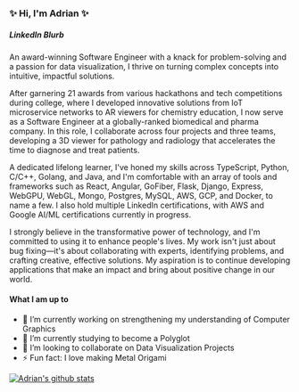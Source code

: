 ### ✨ Hi, I'm Adrian ✨

##### LinkedIn Blurb

An award-winning Software Engineer with a knack for problem-solving and a passion for data visualization, I thrive on turning complex concepts into intuitive, impactful solutions.

After garnering 21 awards from various hackathons and tech competitions during college, where I developed innovative solutions from IoT microservice networks to AR viewers for chemistry education, I now serve as a Software Engineer at a globally-ranked biomedical and pharma company. In this role, I collaborate across four projects and three teams, developing a 3D viewer for pathology and radiology that accelerates the time to diagnose and treat patients.

A dedicated lifelong learner, I've honed my skills across TypeScript, Python, C/C++, Golang, and Java, and I'm comfortable with an array of tools and frameworks such as React, Angular, GoFiber, Flask, Django, Express, WebGPU, WebGL, Mongo, Postgres, MySQL, AWS, GCP, and Docker, to name a few. I also hold multiple LinkedIn certifications, with AWS and Google AI/ML certifications currently in progress.

I strongly believe in the transformative power of technology, and I'm committed to using it to enhance people's lives. My work isn't just about bug fixing—it's about collaborating with experts, identifying problems, and crafting creative, effective solutions. My aspiration is to continue developing applications that make an impact and bring about positive change in our world.

#### What I am up to

- 🔭 I’m currently working on strengthening my understanding of Computer Graphics
- 🌱 I’m currently studying to become a Polyglot
- 👯 I’m looking to collaborate on Data Visualization Projects
- ⚡ Fun fact: I love making Metal Origami

[![Adrian's github stats](https://github-readme-stats.vercel.app/api?username=adriandarian&show_icons=true&theme=radical&count_private=true&include_all_commits=true&hide=stars)](https://github.com/anuraghazra/github-readme-stats)
<!-- [![Top Langs](https://github-readme-stats.vercel.app/api/top-langs/?username=adriandarian&langs_count=10&layout=compact&theme=radical)](https://github.com/anuraghazra/github-readme-stats) -->
